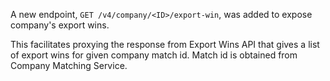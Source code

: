 A new endpoint, `GET /v4/company/<ID>/export-win`, was added to expose company's export wins.

This facilitates proxying the response from Export Wins API that gives a list of export wins for given company match id. Match id is obtained from Company Matching Service.
